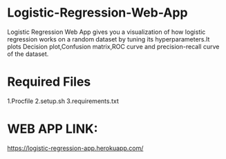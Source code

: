 # Logistic-Regression-Web-App
Logistic Regression Web App gives you a visualization of how logistic regression works on a random dataset by tuning its hyperparameters.It plots Decision plot,Confusion matrix,ROC curve and precision-recall curve of the dataset.

# Required Files
1.Procfile
2.setup.sh
3.requirements.txt

# WEB APP LINK:
https://logistic-regression-app.herokuapp.com/
